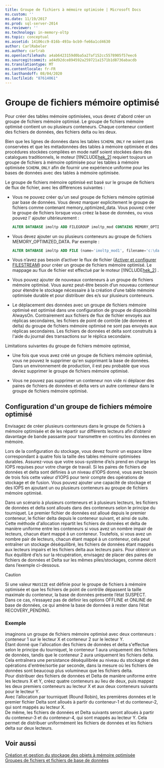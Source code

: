 ```yaml
---
title: Groupe de fichiers à mémoire optimisée | Microsoft Docs
ms.custom: ''
ms.date: 11/19/2017
ms.prod: sql-server-2014
ms.reviewer: ''
ms.technology: in-memory-oltp
ms.topic: conceptual
ms.assetid: 14106cc9-816b-493a-bcb9-fe66a1cd4630
author: CarlRabeler
ms.author: carlrab
ms.openlocfilehash: a4ab6423159d0ba5a27af152cc5578905f57eec6
ms.sourcegitcommit: ad4d92dce894592a259721a1571b1d8736abacdb
ms.translationtype: MT
ms.contentlocale: fr-FR
ms.lasthandoff: 08/04/2020
ms.locfileid: "87614061"
---
```

# <a name="the-memory-optimized-filegroup"></a>Groupe de fichiers mémoire optimisé
  Pour créer des tables mémoire optimisées, vous devez d'abord créer un groupe de fichiers mémoire optimisé. Le groupe de fichiers mémoire optimisé contient un ou plusieurs conteneurs. Chaque conteneur contient des fichiers de données, des fichiers delta ou les deux.  
  
 Bien que les lignes de données dans les tables `SCHEMA_ONLY` ne soient pas conservées et que les métadonnées des tables à mémoire optimisée et des procédures stockées compilées en mode natif soient stockées dans des catalogues traditionnels, le moteur [!INCLUDE[hek_2](../../includes/hek-2-md.md)] requiert toujours un groupe de fichiers à mémoire optimisée pour les tables à mémoire optimisée `SCHEMA_ONLY` afin de fournir une expérience uniforme pour les bases de données avec des tables à mémoire optimisée.  
  
 Le groupe de fichiers mémoire optimisé est basé sur le groupe de fichiers de flux de fichier, avec les différences suivantes :  
  
-   Vous ne pouvez créer qu'un seul groupe de fichiers mémoire optimisé par base de données. Vous devez marquer explicitement le groupe de fichiers comme contenant memory_optimized_data. Vous pouvez créer le groupe de fichiers lorsque vous créez la base de données, ou vous pouvez l' ajouter ultérieurement :  
  
    ```sql  
    ALTER DATABASE imoltp ADD FILEGROUP imoltp_mod CONTAINS MEMORY_OPTIMIZED_DATA  
    ```  
  
-   Vous devez ajouter un ou plusieurs conteneurs au groupe de fichiers MEMORY_OPTIMIZED_DATA. Par exemple :  
  
    ```sql  
    ALTER DATABASE imoltp ADD FILE (name='imoltp_mod1', filename='c:\data\imoltp_mod1') TO FILEGROUP imoltp_mod  
    ```  
  
-   Vous n’avez pas besoin d’activer le flux de fichier ([Activer et configurer FILESTREAM](../blob/enable-and-configure-filestream.md)) pour créer un groupe de fichiers mémoire optimisé. Le mappage au flux de fichier est effectué par le moteur [!INCLUDE[hek_2](../../includes/hek-2-md.md)] .  
  
-   Vous pouvez ajouter de nouveaux conteneurs à un groupe de fichiers mémoire optimisé. Vous aurez peut-être besoin d’un nouveau conteneur pour étendre le stockage nécessaire à la création d’une table mémoire optimisée durable et pour distribuer des e/s sur plusieurs conteneurs.  
  
-   Le déplacement des données avec un groupe de fichiers mémoire optimisé est optimisé dans une configuration de groupe de disponibilité AlwaysOn. Contrairement aux fichiers de flux de fichier envoyés aux réplicas secondaires, les fichiers de point de contrôle (de données et delta) du groupe de fichiers mémoire optimisé ne sont pas envoyés aux réplicas secondaires. Les fichiers de données et delta sont construits à l'aide du journal des transactions sur le réplica secondaire.  
  
Limitations suivantes du groupe de fichiers mémoire optimisé,  
  
-   Une fois que vous avez créé un groupe de fichiers mémoire optimisé, vous ne pouvez le supprimer qu'en supprimant la base de données. Dans un environnement de production, il est peu probable que vous deviez supprimer le groupe de fichiers mémoire optimisé.  
  
-   Vous ne pouvez pas supprimer un conteneur non vide ni déplacer des paires de fichiers de données et delta vers un autre conteneur dans le groupe de fichiers mémoire optimisé.  
  
## <a name="configuring-a-memory-optimized-filegroup"></a>Configuration d'un groupe de fichiers mémoire optimisé  
Envisagez de créer plusieurs conteneurs dans le groupe de fichiers à mémoire optimisée et de les répartir sur différents lecteurs afin d’obtenir davantage de bande passante pour transmettre en continu les données en mémoire.  
  
Lors de la configuration du stockage, vous devez fournir un espace libre correspondant à quatre fois la taille des tables mémoire optimisées durables. Assurez-vous que votre sous-système d’e/s prend en charge les IOPS requises pour votre charge de travail. Si les paires de fichiers de données et delta sont définies à un niveau d’IOPS donné, vous avez besoin de trois fois cette valeur d’IOPS pour tenir compte des opérations de stockage et de fusion. Vous pouvez ajouter une capacité de stockage et des IOPS en ajoutant un ou plusieurs conteneurs au groupe de fichiers mémoire optimisé.  
  
Dans un scénario à plusieurs conteneurs et à plusieurs lecteurs, les fichiers de données et delta sont alloués dans des conteneurs selon le principe du tourniquet. Le premier fichier de données est alloué depuis le premier conteneur, le fichier delta depuis le conteneur suivant, et ainsi de suite. Cette méthode d'allocation répartit les fichiers de données et delta de manière uniforme entre les conteneurs si vous avez un nombre impair de lecteurs, chacun étant mappé à un conteneur. Toutefois, si vous avez un nombre pair de lecteurs, chacun étant mappé à un conteneur, cela peut entraîner un stockage déséquilibré, les fichiers de données étant mappés aux lecteurs impairs et les fichiers delta aux lecteurs pairs. Pour obtenir un flux équilibré d’e/s sur la récupération, envisagez de placer des paires de fichiers de données et Delta sur les mêmes piles/stockages, comme décrit dans l’exemple ci-dessous.  

> [!CAUTION]
> Si une valeur `MAXSIZE` est définie pour le groupe de fichiers à mémoire optimisée et que les fichiers de point de contrôle dépassent la taille maximale du conteneur, la base de données présente l’état SUSPECT.   
> Dans ce cas, n’essayez pas de définir les options OFFLINE et ONLINE de base de données, ce qui amène la base de données à rester dans l’état RECOVERY_PENDING.
  
### <a name="example"></a>Exemple 
imaginons un groupe de fichiers mémoire optimisé avec deux conteneurs : conteneur 1 sur le lecteur X et conteneur 2 sur le lecteur Y.  
Étant donné que l'allocation des fichiers de données et delta s'effectue selon le principe du tourniquet, le conteneur 1 aura uniquement des fichiers de données, tandis que le conteneur 2 aura uniquement les fichiers delta. Cela entraînera une persistance déséquilibrée au niveau du stockage et des opérations d'entrée/sortie par seconde, dans la mesure où les fichiers de données sont beaucoup plus volumineux que les fichiers delta.    
Pour distribuer des fichiers de données et Delta de manière uniforme entre les lecteurs X et Y, créez quatre conteneurs au lieu de deux, puis mappez les deux premiers conteneurs au lecteur X et aux deux conteneurs suivants pour le lecteur Y.  
Avec l’allocation par tourniquet (Round Robin), les premières données et le premier fichier Delta sont alloués à partir du conteneur-1 et du conteneur-2, qui sont mappés au lecteur X.   
De même, les fichiers de données et Delta suivants seront alloués à partir du conteneur-3 et du conteneur-4, qui sont mappés au lecteur Y. Cela permet de distribuer uniformément les fichiers de données et les fichiers delta sur deux lecteurs.  
 
  
## <a name="see-also"></a>Voir aussi  
[Création et gestion du stockage des objets à mémoire optimisée](creating-and-managing-storage-for-memory-optimized-objects.md)     
[Groupes de fichiers et fichiers de base de données](../../relational-databases/databases/database-files-and-filegroups.md)    
  
